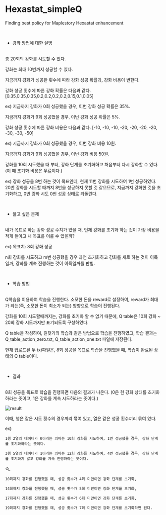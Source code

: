 # Hexastat_simpleQ
Finding best policy for Maplestory Hexastat enhancement

&nbsp;
- 강화 방법에 대한 설명  
&nbsp;
  
총 20회의 강화를 시도할 수 있다.

강화는 최대 10번까지 성공할 수 있다. 

지금까지 강화가 성공한 횟수에 따라 강화 성공 확률과, 강화 비용이 변한다.

강화 성공 횟수에 따른 강화 확률은 다음과 같다. [0.35,0.35,0.35,0.2,0.2,0.2,0.2,0.15,0.1,0.05]

ex) 지금까지 강화가 0회 성공했을 경우, 이번 강화 성공 확률은 35%.

지금까지 강화가 9회 성공했을 경우, 이번 강화 성공 확률은 5%.
    
강화 성공 횟수에 따른 강화 비용은 다음과 같다. [-10, -10, -10, -20, -20, -20, -20, -30, -30, -50]

ex) 지금까지 강화가 0회 성공했을 경우, 이번 강화 비용 10원.

지금까지 강화가 9회 성공했을 경우, 이번 강화 비용 50원.
    
강화를 10회 시도했을 때 부터, 강화 단계를 초기화하고 처음부터 다시 강화할 수 있다. (이 때 초기화 비용은 무료이다.)

ex) 강화 성공을 8번 하는 것이 목표인데, 현재 11번 강화를 시도하여 1번 성공하였다. 20번 강화를 시도할 때까지 8번을 성공하지 못할 것 같으므로, 지금까지 강화한 것을 초기화하고, 0번 강화 시도 0번 성공 상태로 되돌린다.

&nbsp;
- 풀고 싶은 문제  
&nbsp;

내가 목표로 하는 강화 성공 수치가 있을 때, 언제 강화를 초기화 하는 것이 가장 비용을 적게 들이고 내 목표를 이룰 수 있을까?

ex) 목표치: 8회 강화 성공

n회 강화를 시도하고 m번 성공했을 경우 과연 초기화하고 강화를 새로 하는 것이 이득일까, 강화를 계속 진행하는 것이 이득일까를 판별.

&nbsp;
- 학습 방법  
&nbsp;

Q학습을 이용하여 학습을 진행한다. 소모한 돈을 reward로 설정하여, reward가 최대가 되는(즉, 소모한 돈이 최소가 되는) 방향으로 학습이 진행된다.

강화를 10회 시도할때까지는, 강화를 초기화 할 수 없기 때문에, Q table은 10회 강화 ~ 20회 강화 시도까지만 표기되도록 구성하였다.

Q table을 작성하여, 길찾기의 학습과 같은 방법으로 학습을 진행하였고, 학습 결과는 Q_table_action_zero.txt, Q_table_action_one.txt 파일에 저장된다.

현재 업로드된 두 txt파일은, 8회 성공을 목표로 학습을 진행했을 때, 학습이 완료된 상태의 Q table이다.

&nbsp;
- 결과  
&nbsp;

8회 성공을 목표로 학습을 진행하면 다음의 결과가 나온다. (0은 현 강화 상태를 초기화하라는 뜻이고, 1은 강화를 계속 시도하라는 뜻이다.)

![result](https://github.com/baesh/Hexastat_simpleQ/assets/18441461/573289ff-a035-4e3d-b6df-9378047eed27)

이때, 행은 같은 시도 횟수의 경우끼리 묶여 있고, 열은 같은 성공 횟수끼리 묶여 있다.

ex) 

    1행 2열의 데이터가 0이라는 의미는 10회 강화를 시도하여, 1번 성공했을 경우, 강화 단계를 초기화하라는 뜻이다.

    3행 5열의 데이터가 1이라는 의미는 12회 강화를 시도하여, 4번 성공했을 경우, 강화 단계를 초기화지 않고 강화를 계속 진행하라는 뜻이다.


즉, 

    10회까지 강화를 진행했을 때, 성공 횟수가 4회 미만이면 강화 단계를 초기화,

    14회까지 강화를 진행했을 때, 성공 횟수가 5회 미만이면 강화 단계를 초기화,

    17회까지 강화를 진행했을 때, 성공 횟수가 6회 미만이면 강화 단계를 초기화,

    19회까지 강화를 진행했을 때, 성공 횟수가 7회 미만이면 강화 단계를 초기화하면 된다.
